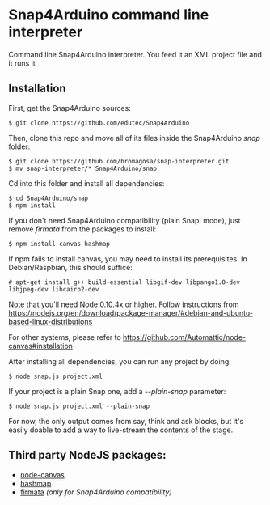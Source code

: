 # Snap4Arduino command line interpreter
Command line Snap4Arduino interpreter. You feed it an XML project file and it runs it

## Installation

First, get the Snap4Arduino sources:

```
$ git clone https://github.com/edutec/Snap4Arduino
```

Then, clone this repo and move all of its files inside the Snap4Arduino _snap_ folder:

```
$ git clone https://github.com/bromagosa/snap-interpreter.git
$ mv snap-interpreter/* Snap4Arduino/snap
```

Cd into this folder and install all dependencies:

```
$ cd Snap4Arduino/snap
$ npm install
```

If you don't need Snap4Arduino compatibility (plain Snap! mode), just remove _firmata_ from the packages to install:

```
$ npm install canvas hashmap
```

If npm fails to install canvas, you may need to install its prerequisites. In Debian/Raspbian, this should suffice:

```
# apt-get install g++ build-essential libgif-dev libpango1.0-dev libjpeg-dev libcairo2-dev
```

Note that you'll need Node 0.10.4x or higher. Follow instructions from https://nodejs.org/en/download/package-manager/#debian-and-ubuntu-based-linux-distributions


For other systems, please refer to https://github.com/Automattic/node-canvas#installation

After installing all dependencies, you can run any project by doing:

```
$ node snap.js project.xml
```

If your project is a plain Snap one, add a _--plain-snap_ parameter:

```
$ node snap.js project.xml --plain-snap
```

For now, the only output comes from say, think and ask blocks, but it's easily doable to add a way to live-stream the contents of the stage.

## Third party NodeJS packages:
* [node-canvas](https://github.com/Automattic/node-canvas)
* [hashmap](https://www.npmjs.com/package/hashmap)
* [firmata](https://github.com/jgautier/firmata) _(only for Snap4Arduino compatibility)_
